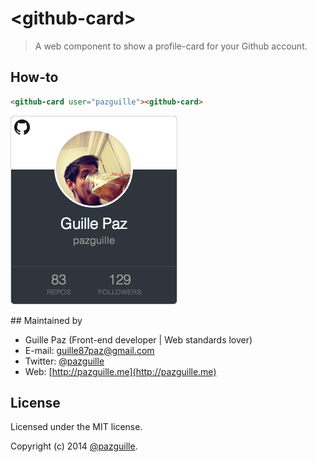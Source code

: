 # &lt;github-card&gt;

> A web component to show a profile-card for your Github account.

## How-to
```html
<github-card user="pazguille"><github-card>
```
![Example](src/assets/example.png)

## Maintained by
- Guille Paz (Front-end developer | Web standards lover)
- E-mail: [guille87paz@gmail.com](mailto:guille87paz@gmail.com)
- Twitter: [@pazguille](http://twitter.com/pazguille)
- Web: [http://pazguille.me](http://pazguille.me)

## License
Licensed under the MIT license.

Copyright (c) 2014 [@pazguille](http://twitter.com/pazguille).